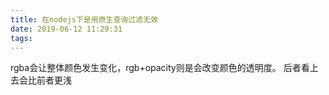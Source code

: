 ```yaml
---
title: 在nodejs下是用原生查询过滤无效
date: 2019-06-12 11:29:31
tags:
---
```

rgba会让整体颜色发生变化，rgb+opacity则是会改变颜色的透明度。
后者看上去会比前者更浅